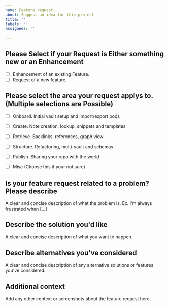 ```yaml
---
name: Feature request
about: Suggest an idea for this project
title: ''
labels: ''
assignees: ''

---
```



<!--
 Do not Remove this block!

 Select something by placing an 'x' or 'X' inside the brackets.

 Look here -> [triage](https://dendron.so/notes/1e6c8b49-ef88-4e79-b2df-e9d614c38a53.html) 
 for help with choosing.

 Needed for Auto labeling:
 issue_labeler_regex_version=3
 
 - [ ] IsTriaged

 -->

## Please Select if your Request is Either something new or an Enhancement ##

- [ ] Enhancement of an existing Feature.
- [ ] Request of a new feature.

## Please select the area your request applys to. (Multiple selections are Possible) ##

- [ ] Onboard. Initial vault setup and import/export pods 
- [ ] Create. Note creation, lookup, snippets and templates
- [ ] Retrieve. Backlinks, references, graph view
- [ ] Structure. Refactoring, multi-vault and schemas
- [ ] Publish. Sharing your repo with the world
- [ ] Misc (Choose this if your not sure)


## Is your feature request related to a problem? Please describe ##

A clear and concise description of what the problem is. Ex. I'm always frustrated when [...]

## Describe the solution you'd like ##

A clear and concise description of what you want to happen.

## Describe alternatives you've considered ##

A clear and concise description of any alternative solutions or features you've considered.

## Additional context ##

Add any other context or screenshots about the feature request here.
